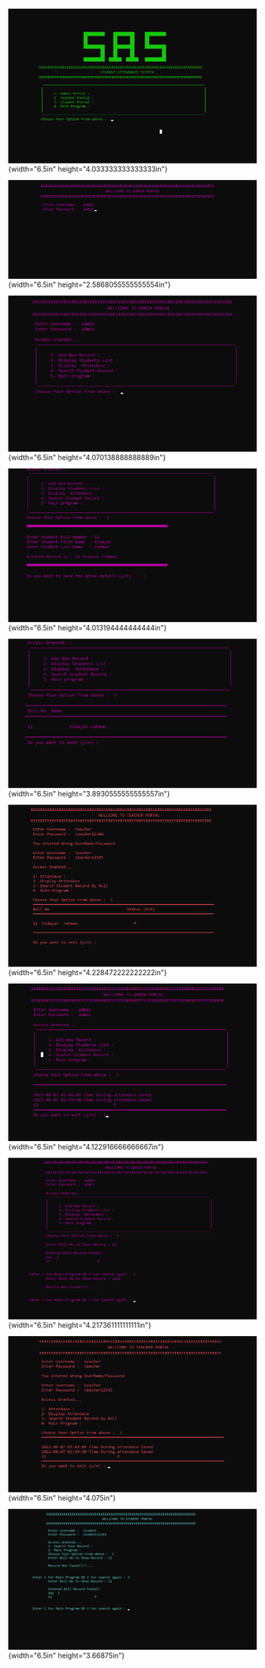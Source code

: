![](images/media/image1.png){width="6.5in"
height="4.033333333333333in"}

![](images/media/image2.png){width="6.5in"
height="2.5868055555555554in"}

![](images/media/image3.png){width="6.5in"
height="4.070138888888889in"}

![](images/media/image4.png){width="6.5in"
height="4.013194444444444in"}

![](images/media/image5.png){width="6.5in"
height="3.8930555555555557in"}

![](images/media/image6.png){width="6.5in"
height="4.228472222222222in"}

![](images/media/image7.png){width="6.5in"
height="4.122916666666667in"}

![](images/media/image8.png){width="6.5in"
height="4.217361111111111in"}

![](images/media/image9.png){width="6.5in"
height="4.075in"}

![](images/media/image10.png){width="6.5in"
height="3.66875in"}
